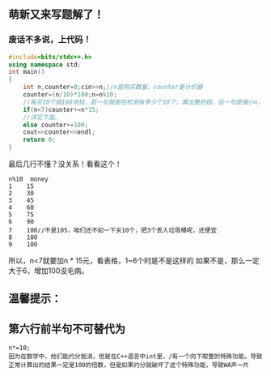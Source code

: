 ## 萌新又来写题解了！
### 废话不多说，上代码！
```cpp
#include<bits/stdc++.h>
using namespace std;
int main()
{
    int n,counter=0;cin>>n;//n是购买数量，counter是计价器
    counter=(n/10)*100;n=n%10;
    //每买10个就100块钱，前一句就是在检测有多少个10个，算出整的钱。后一句是缩小n，n只有1~10，方便后续处理
    if(n<7)counter+=n*15;
    //详见下面。
    else counter+=100;
    cout<<counter<<endl;
    return 0;
}
```
最后几行不懂？没关系！看看这个！
```
n%10  money
1    15
2    30
3    45
4    60
5    75
6    90
7    100//不是105，咱们还不如一下买10个，把3个丢入垃圾桶呢，还便宜
8    100
9    100
```
所以，n<7就要加n * 15元，看表格，1~6个时是不是这样的
如果不是，那么一定大于6，增加100没毛病。

## 温馨提示：
## 第六行前半句不可替代为
```
n*=10;
因为在数学中，他们能约分抵消，但是在C++语言中int里，/有一个向下取整的特殊功能，导致正常计算出的结果一定是100的倍数，但是如果约分就破坏了这个特殊功能，导致WA声一片
```